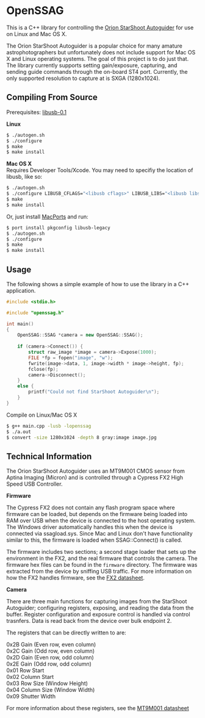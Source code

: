 # OpenSSAG
This is a C++ library for controlling the [Orion StarShoot Autoguider](http://www.telescope.com/Astrophotography/Astrophotography-Cameras/Orion-StarShoot-AutoGuider/pc/-1/c/4/sc/58/p/52064.uts) for use on Linux and Mac OS X.

The Orion StarShoot Autoguider is a popular choice for many amature astrophotographers but unfortunately does not include support for Mac OS X and Linux operating systems. The goal of this project is to do just that. The library currently supports setting gain/exposure, capturing, and sending guide commands through the on-board ST4 port. Currently, the only supported resolution to capture at is SXGA (1280x1024).

## Compiling From Source

Prerequisites: [libusb-0.1](http://www.libusb.org)

**Linux**

```bash
$ ./autogen.sh
$ ./configure
$ make
$ make install
```

**Mac OS X**  
Requires Developer Tools/Xcode. You may need to specifiy the location of libusb, like so:

```bash
$ ./autogen.sh
$ ./configure LIBUSB_CFLAGS="<libusb cflags>" LIBUSB_LIBS="<libusb libs>"
$ make
$ make install
```

Or, just install [MacPorts](http://www.macports.org/) and run:

```bash
$ port install pkgconfig libusb-legacy
$ ./autogen.sh
$ ./configure
$ make
$ make install
```

## Usage
The following shows a simple example of how to use the library in a C++ application.  

```c++
#include <stdio.h>

#include "openssag.h"

int main()
{
    OpenSSAG::SSAG *camera = new OpenSSAG::SSAG();
    
    if (camera->Connect()) {
        struct raw_image *image = camera->Expose(1000);
        FILE *fp = fopen("image", "w");
        fwrite(image->data, 1, image->width * image->height, fp);
        fclose(fp);
        camera->Disconnect();
    }
    else {
        printf("Could not find StarShoot Autoguider\n");
    }
}
```

Compile on Linux/Mac OS X

```bash
$ g++ main.cpp -lusb -lopenssag
$ ./a.out
$ convert -size 1280x1024 -depth 8 gray:image image.jpg
```

## Technical Information
The Orion StarShoot Autoguider uses an MT9M001 CMOS sensor from Aptina Imaging (Micron) and is controlled through a Cypress FX2 High Speed USB Controller.

**Firmware**  

The Cypress FX2 does not contain any flash program space where firmware can be loaded, but depends on the firmware being loaded into RAM over USB when the device is connected to the host operating system. The Windows driver automatically handles this when the device is connected via ssagload.sys. Since Mac and Linux don't have functionality similar to this, the firmware is loaded when SSAG::Connect() is called.

The firmware includes two sections; a second stage loader that sets up the environment in the FX2, and the real firmware that controls the camera. The firmware hex files can be found in the `firmware` directory. The firmware was extracted from the device by sniffing USB traffic. For more information on how the FX2 handles firmware, see the [FX2 datasheet](http://www.keil.com/dd/docs/datashts/cypress/cy7c68xxx_ds.pdf).

**Camera**  

There are three main functions for capturing images from the StarShoot Autoguider; configuring registers, exposing, and reading the data from the buffer. Register configuration and exposure control is handled via control trasnfers. Data is read back from the device over bulk endpoint 2.

The registers that can be directly written to are:

0x2B Gain (Even row, even column)  
0x2C Gain (Odd row, even column)  
0x2D Gain (Even row, odd column)  
0x2E Gain (Odd row, odd column)  
0x01 Row Start  
0x02 Column Start  
0x03 Row Size (Window Height)  
0x04 Column Size (Window Width)  
0x09 Shutter Width  

For more information about these registers, see the [MT9M001 datasheet](http://download.micron.com/pdf/datasheets/imaging/mt9m001_1300_mono.pdf)
